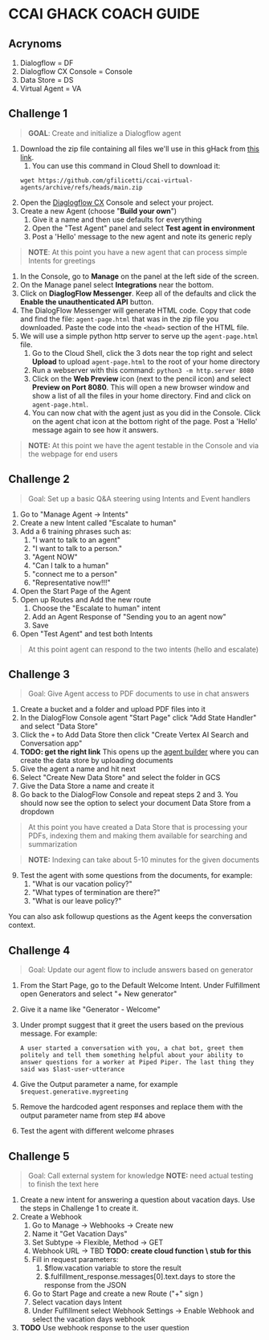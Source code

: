 # CCAI GHACK COACH GUIDE

## Acrynoms
1. Dialogflow = DF
2. Dialogflow CX Console = Console
3. Data Store = DS
4. Virtual Agent = VA

## Challenge 1 
> **GOAL**: Create and initialize a Dialogflow agent

1. Download the zip file containing all files we'll use in this gHack from [this link](https://github.com/gfilicetti/ccai-virtual-agents/archive/refs/heads/main.zip).
    1. You can use this command in Cloud Shell to download it:
    ```
    wget https://github.com/gfilicetti/ccai-virtual-agents/archive/refs/heads/main.zip
    ```
1. Open the [Diaglogflow CX](https://dialogflow.cloud.google.com/cx/projects) Console and select your project.
1. Create a new Agent (choose "**Build your own**") 
    1. Give it a name and then use defaults for everything
    1. Open the "Test Agent" panel and select **Test agent in environment** 
    1. Post a 'Hello' message to the new agent and note its generic reply

> **NOTE**: At this point you have a new agent that can process simple Intents for greetings

1. In the Console, go to **Manage** on the panel at the left side of the screen.
1. On the Manage panel select **Integrations** near the bottom.
1. Click on **DiaglogFlow Messenger**. Keep all of the defaults and click the **Enable the unauthenticated API** button. 
1. The DialogFlow Messenger will generate HTML code. Copy that code and find the file: `agent-page.html` that was in the zip file you downloaded. Paste the code into the `<head>` section of the HTML file.
1. We will use a simple python http server to serve up the `agent-page.html` file. 
    1. Go to the Cloud Shell, click the 3 dots near the top right and select **Upload** to upload `agent-page.html` to the root of your home directory
    1. Run a webserver with this command: `python3 -m http.server 8080` 
    1. Click on the **Web Preview** icon (next to the pencil icon) and select **Preview on Port 8080**. This will open a new browser window and show a list of all the files in your home directory. Find and click on `agent-page.html`.
    1. You can now chat with the agent just as you did in the Console. Click on the agent chat icon at the bottom right of the page. Post a 'Hello' message again to see how it answers.

> **NOTE:** At this point we have the agent testable in the Console and via the webpage for end users

## Challenge 2
> Goal: Set up a basic Q&A steering using Intents and Event handlers 

1. Go to "Manage Agent -> Intents"
2. Create a new Intent called "Escalate to human"
3. Add a 6 training phrases such as:
    1. "I want to talk to an agent"
    2. "I want to talk to a person."
    3. "Agent NOW"
    4. "Can I talk to a human"
    5. "connect me to a person"
    6. "Representative now!!!"
4. Open the Start Page of the Agent
5. Open up Routes and Add the new route
    1. Choose the "Escalate to human" intent
    2. Add an Agent Response of "Sending you to an agent now"
    3. Save
6. Open "Test Agent" and test both Intents

> At this point agent can respond to the two intents (hello and escalate)

## Challenge 3
> Goal: Give Agent access to PDF documents to use in chat answers

1. Create a bucket and a folder and upload PDF files into it
1. In the DialogFlow Console agent "Start Page" click "Add State Handler" and select "Data Store"
2. Click the `+` to Add Data Store then click "Create Vertex AI Search and Conversation app"
3. **TODO: get the right link** This opens up the [agent builder](www.link.com) where you can create the data store by uploading documents
4. Give the agent a name and hit next
5. Select "Create New Data Store" and select the folder in GCS
6. Give the Data Store a name and create it
7. Go back to the DialogFlow Console and repeat steps 2 and 3. You should now see the option to select your document Data Store from a dropdown

> At this point you have created a Data Store that is processing your PDFs, indexing them and making them available for searching and summarization 

> **NOTE:** Indexing can take about 5-10 minutes for the given documents  

9. Test the agent with some questions from the documents, for example:
    1. "What is our vacation policy?" 
    1. "What types of termination are there?"
    1. "What is our leave policy?"

You can also ask followup questions as the Agent keeps the conversation context.

## Challenge 4
> Goal: Update our agent flow to include answers based on generator 

1. From the Start Page, go to the Default Welcome Intent. Under Fulfillment open Generators and select "+ New generator" 
2. Give it a name like "Generator - Welcome"
3. Under prompt suggest that it greet the users based on the previous message. For example: 

    ```
    A user started a conversation with you, a chat bot, greet them politely and tell them something helpful about your ability to answer questions for a worker at Piped Piper. The last thing they said was $last-user-utterance
    ```

4. Give the Output parameter a name, for example `$request.generative.mygreeting`
5. Remove the hardcoded agent responses and replace them with the output parameter name from step #4 above
6. Test the agent with different welcome phrases

## Challenge 5
> Goal: Call external system for knowledge
**NOTE:** need actual testing to finish the text here

1. Create a new intent for answering a question about vacation days. Use the steps in Challenge 1 to create it.
2. Create a Webhook
    1. Go to Manage -> Webhooks -> Create new
    1. Name it "Get Vacation Days"
    2. Set Subtype -> Flexible, Method -> GET
    3. Webhook URL -> TBD **TODO: create cloud function \ stub for this** 
    4. Fill in request parameters:
        1. $flow.vacation variable to store the result
        2. $.fulfillment_response.messages[0].text.days to store the response from the JSON
    5. Go to Start Page and create a new Route ("+" sign )
    6. Select vacation days Intent
    7. Under Fulfillment select Webhook Settings -> Enable Webhook and select the vacation days webhook
3. **TODO** Use webhook response to the user question

